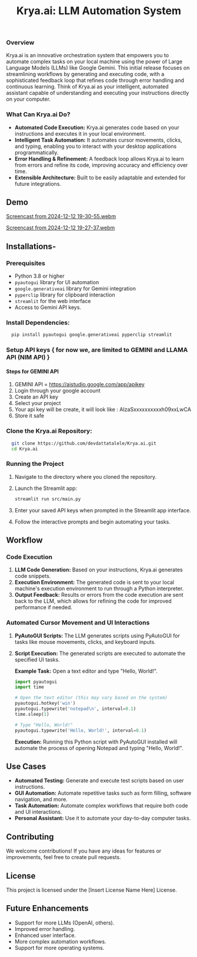 

<h1 align="center">Krya.ai: LLM Automation System</h1>

<p align="center">



</p>

<br>



### Overview
Krya.ai is an innovative orchestration system that empowers you to automate complex tasks on your local machine using the power of Large Language Models (LLMs) like Google Gemini. This initial release focuses on streamlining workflows by generating and executing code, with a sophisticated feedback loop that refines code through error handling and continuous learning.  Think of Krya.ai as your intelligent, automated assistant capable of understanding and executing your instructions directly on your computer.
<br>


 ### What Can Krya.ai Do?

*   **Automated Code Execution:** Krya.ai generates code based on your instructions and executes it in your local environment.
*   **Intelligent Task Automation:** It automates cursor movements, clicks, and typing, enabling you to interact with your desktop applications programmatically.
*  **Error Handling & Refinement:** A feedback loop allows Krya.ai to learn from errors and refine its code, improving accuracy and efficiency over time.
*   **Extensible Architecture:** Built to be easily adaptable and extended for future integrations.
  
## Demo

[Screencast from 2024-12-12 19-30-55.webm](https://github.com/user-attachments/assets/16032e7a-69c1-4c42-b104-e8f13efa5b01)

[Screencast from 2024-12-12 19-27-37.webm](https://github.com/user-attachments/assets/11e7fe3b-e4fa-480c-a0f4-1c578e87dda3)

## Installations- 

### Prerequisites

-   Python 3.8 or higher
-   `pyautogui` library for UI automation
-   `google.generativeai` library for Gemini integration
-   `pyperclip` library for clipboard interaction
-   `streamlit` for the web interface
-   Access to Gemini API keys.

### Install Dependencies:

```bash
  pip install pyautogui google.generativeai pyperclip streamlit
```

### Setup API keys { for now we, are limited to GEMINI and LLAMA API (NIM API) }

#### Steps for GEMINI API

  1. GEMINI API = https://aistudio.google.com/app/apikey
  2. Login through your google account
  3. Create an API key
  4. Select your project
  5. Your api key will be create, it will look like : AIzaSxxxxxxxxxxh09xxLwCA
  6. Store it safe

### Clone the Krya.ai Repository:

```bash
  git clone https://github.com/devdattatalele/Krya.ai.git
  cd Krya.ai
```
### Running the Project

1.  Navigate to the directory where you cloned the repository.
2.  Launch the Streamlit app:

    ```bash
    streamlit run src/main.py
    ```
3.  Enter your saved API keys when prompted in the Streamlit app interface.
4.  Follow the interactive prompts and begin automating your tasks.

## Workflow

### Code Execution

1.  **LLM Code Generation:** Based on your instructions, Krya.ai generates code snippets.
2.  **Execution Environment:** The generated code is sent to your local machine's execution environment to run through a Python interpreter.
3.  **Output Feedback:** Results or errors from the code execution are sent back to the LLM, which allows for refining the code for improved performance if needed.

### Automated Cursor Movement and UI Interactions

1.  **PyAutoGUI Scripts:** The LLM generates scripts using PyAutoGUI for tasks like mouse movements, clicks, and keyboard inputs.
2.  **Script Execution:** The generated scripts are executed to automate the specified UI tasks.

    **Example Task:** Open a text editor and type "Hello, World!".

    ```python
    import pyautogui
    import time

    # Open the text editor (this may vary based on the system)
    pyautogui.hotkey('win')
    pyautogui.typewrite('notepad\n', interval=0.1)
    time.sleep(1)

    # Type "Hello, World!"
    pyautogui.typewrite('Hello, World!', interval=0.1)
    ```

    **Execution:** Running this Python script with PyAutoGUI installed will automate the process of opening Notepad and typing "Hello, World!".

## Use Cases

-   **Automated Testing:**  Generate and execute test scripts based on user instructions.
-   **GUI Automation:**  Automate repetitive tasks such as form filling, software navigation, and more.
-   **Task Automation:** Automate complex workflows that require both code and UI interactions.
-   **Personal Assistant:** Use it to automate your day-to-day computer tasks.

## Contributing

We welcome contributions! If you have any ideas for features or improvements, feel free to create pull requests.

## License

This project is licensed under the [Insert License Name Here] License.

## Future Enhancements

- Support for more LLMs (OpenAI, others).
- Improved error handling.
- Enhanced user interface.
- More complex automation workflows.
- Support for more operating systems.
